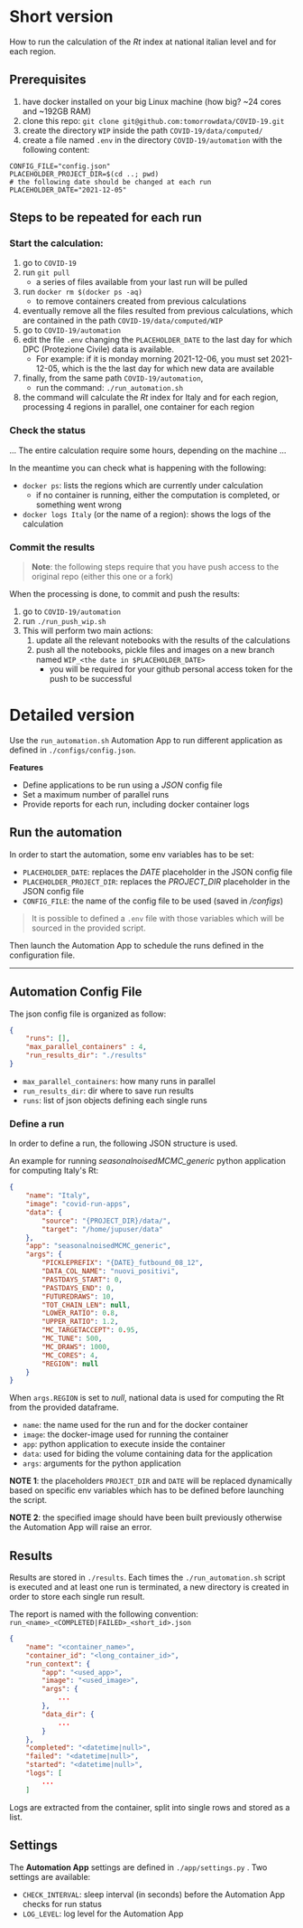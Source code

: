 # Short version

How to run the calculation of the $Rt$ index at national italian level and for each region.

## Prerequisites

1. have docker installed on your big Linux machine (how big? ~24 cores and ~192GB RAM)
2. clone this repo: `git clone git@github.com:tomorrowdata/COVID-19.git`
3. create the directory `WIP` inside the path `COVID-19/data/computed/`
4. create a file named `.env` in the directory `COVID-19/automation` with the following content:
```
CONFIG_FILE="config.json"
PLACEHOLDER_PROJECT_DIR=$(cd ..; pwd)
# the following date should be changed at each run
PLACEHOLDER_DATE="2021-12-05"
```

## Steps to be repeated for each run

### Start the calculation:
1. go to `COVID-19`
2. run `git pull` 
    - a series of files available from your last run will be pulled
3. run `docker rm $(docker ps -aq)` 
    - to remove containers created from previous calculations
4. eventually remove all the files resulted from previous calculations, which are contained in the path `COVID-19/data/computed/WIP`
5. go to `COVID-19/automation`
6. edit the file `.env` changing the `PLACEHOLDER_DATE` to the last day for which DPC (Protezione Civile) data is available.
    - For example: if it is monday morning 2021-12-06, you must set 2021-12-05, which is the the last day for which new data are available
7. finally, from the same path `COVID-19/automation`, 
    - run the command: `./run_automation.sh`
8. the command will calculate the $Rt$ index for Italy and for each region, processing 4 regions in parallel, one container for each region

### Check the status

... The entire calculation require some hours, depending on the machine ... 

In the meantime you can check what is happening with the following:
- `docker ps`: lists the regions which are currently under calculation
    - if no container is running, either the computation is completed, or something went wrong
- `docker logs Italy` (or the name of a region): shows the logs of the calculation

### Commit the results

> **Note**: the following steps require that you have push access to the original repo (either this one or a fork)

When the processing is done, to commit and push the results:
1. go to `COVID-19/automation`
2. run `./run_push_wip.sh`
3. This will perform two main actions:
    1. update all the relevant notebooks with the results of the calculations
    2. push all the notebooks, pickle files and images on a new branch named `WIP_<the date in $PLACEHOLDER_DATE>`
        - you will be required for your github personal access token for the push to be successful




# Detailed version
Use the `run_automation.sh`  Automation App to run different application as defined in `./configs/config.json`.

**Features**
- Define applications to be run using a *JSON* config file
- Set a maximum number of parallel runs
- Provide reports for each run, including docker container logs


##  Run the automation
In order to start the automation, some env variables has to be set:
- `PLACEHOLDER_DATE`: replaces the *DATE* placeholder in the JSON config file
- `PLACEHOLDER_PROJECT_DIR`: replaces the *PROJECT_DIR* placeholder in the JSON config file
- `CONFIG_FILE`: the name of the config file to be used (saved in */configs*)


> It is possible to defined a `.env` file with those variables which will be sourced in the provided script.


Then launch the Automation App to schedule the runs defined in the configuration file.

<hr>

## Automation Config File
The json config file is organized as follow:

```json
{
    "runs": [],
    "max_parallel_containers" : 4,
    "run_results_dir": "./results"
}
```
- `max_parallel_containers`: how many runs in parallel
- `run_results_dir`: dir where to save run results
- `runs`: list of json objects defining each single runs

### Define a run
In order to define a run, the following JSON structure is used.

An example for running *seasonalnoisedMCMC_generic* python application for computing Italy's Rt:

```json
{
    "name": "Italy",
    "image": "covid-run-apps",
    "data": {
        "source": "{PROJECT_DIR}/data/",
        "target": "/home/jupuser/data"
    },
    "app": "seasonalnoisedMCMC_generic",
    "args": {
        "PICKLEPREFIX": "{DATE}_futbound_08_12",
        "DATA_COL_NAME": "nuovi_positivi",
        "PASTDAYS_START": 0,
        "PASTDAYS_END": 0,
        "FUTUREDRAWS": 10,
        "TOT_CHAIN_LEN": null,
        "LOWER_RATIO": 0.8,
        "UPPER_RATIO": 1.2,
        "MC_TARGETACCEPT": 0.95,
        "MC_TUNE": 500,
        "MC_DRAWS": 1000,
        "MC_CORES": 4,
        "REGION": null
    }
}
```
When `args.REGION` is set to *null*, national data is used for computing the Rt from the provided dataframe.

- `name`: the name used for the run and for the docker container
- `image`: the docker-image used for running the container
- `app`: python application to execute inside the container
- `data`: used for biding the volume containing data for the application
- `args`: arguments for the python application

**NOTE 1**: the placeholders `PROJECT_DIR` and `DATE` will be replaced dynamically based on specific env variables which has to be defined before launching the script.

**NOTE 2**: the specified image should have been built previously otherwise the Automation App will raise an error.


## Results
Results are stored in `./results`.
Each times the `./run_automation.sh` script is executed and at least one run is terminated, a new directory is created in order to store each single run result.

The report is named with the following convention:
`run_<name>_<COMPLETED|FAILED>_<short_id>.json`


```json
{
    "name": "<container_name>",
    "container_id": "<long_container_id>",
    "run_context": {
        "app": "<used_app>",
        "image": "<used_image>",
        "args": {
            ...
        },
        "data_dir": {
            ...
        }
    },
    "completed": "<datetime|null>",
    "failed": "<datetime|null>",
    "started": "<datetime|null>",
    "logs": [
        ...
    ]
```
Logs are extracted from the container, split into single rows and stored as a list.


## Settings
The **Automation App** settings are defined in `./app/settings.py` .
Two settings are available:

- `CHECK_INTERVAL`: sleep interval (in seconds) before the Automation App checks for run status
- `LOG_LEVEL`: log level for the Automation App